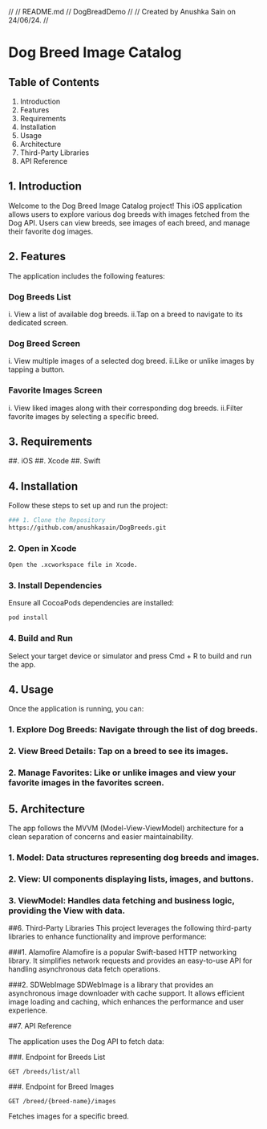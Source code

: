 //
//  README.md
//  DogBreadDemo
//
//  Created by Anushka Sain on 24/06/24.
//

# Dog Breed Image Catalog

## Table of Contents

1. Introduction
2. Features
3. Requirements
4. Installation
5. Usage
6. Architecture
7. Third-Party Libraries
8. API Reference
  

## 1. Introduction

Welcome to the Dog Breed Image Catalog project! This iOS application allows users to explore various dog breeds with images fetched from the Dog API. Users can view breeds, see images of each breed, and manage their favorite dog images.

## 2. Features

The application includes the following features:

### Dog Breeds List

 i. View a list of available dog breeds.
 ii.Tap on a breed to navigate to its dedicated screen.


### Dog Breed Screen

 i. View multiple images of a selected dog breed.
 ii.Like or unlike images by tapping a button.

### Favorite Images Screen

 i. View liked images along with their corresponding dog breeds.
 ii.Filter favorite images by selecting a specific breed.
 
## 3. Requirements

##. iOS
##. Xcode
##. Swift


## 4. Installation

Follow these steps to set up and run the project:

```bash
### 1. Clone the Repository
https://github.com/anushkasain/DogBreeds.git
```

### 2. Open in Xcode

```bash
Open the .xcworkspace file in Xcode.
```

### 3. Install Dependencies
Ensure all CocoaPods dependencies are installed:

```bash
pod install
```

### 4. Build and Run
Select your target device or simulator and press Cmd + R to build and run the app.

## 4. Usage

Once the application is running, you can:

### 1. Explore Dog Breeds: Navigate through the list of dog breeds.
### 2. View Breed Details: Tap on a breed to see its images.
### 2. Manage Favorites: Like or unlike images and view your favorite images in the favorites screen.

## 5. Architecture

The app follows the MVVM (Model-View-ViewModel) architecture for a clean separation of concerns and easier maintainability.

### 1. Model: Data structures representing dog breeds and images.
### 2. View: UI components displaying lists, images, and buttons.
### 3. ViewModel: Handles data fetching and business logic, providing the View with data.


##6. Third-Party Libraries
This project leverages the following third-party libraries to enhance functionality and improve performance:

###1. Alamofire
Alamofire is a popular Swift-based HTTP networking library. It simplifies network requests and provides an easy-to-use API for handling asynchronous data fetch operations.

###2. SDWebImage
SDWebImage is a library that provides an asynchronous image downloader with cache support. It allows efficient image loading and caching, which enhances the performance and user experience.

##7. API Reference

The application uses the Dog API to fetch data:

###. Endpoint for Breeds List

```http
GET /breeds/list/all
```

###. Endpoint for Breed Images

```http
GET /breed/{breed-name}/images
```
Fetches images for a specific breed.


